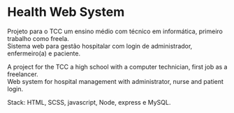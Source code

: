 # Health Web System

Projeto para o TCC um ensino médio com técnico em informática, primeiro trabalho como freela.  
Sistema web para gestão hospitalar com login de administrador, enfermeiro(a) e paciente.  
  
A project for the TCC a high school with a computer technician, first job as a freelancer.  
Web system for hospital management with administrator, nurse and patient login.  

  
Stack: HTML, SCSS, javascript, Node, express e MySQL.
